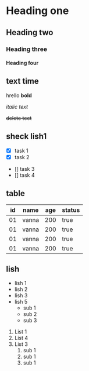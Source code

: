 # Heading one
## Heading two
### Heading three
#### Heading four

## text time
hrello **bold**

*italic text*

~~delete tect~~
## sheck lish1

- [X] task 1
- [X] task 2
- [] task 3
- [] task 4

## table
|id | name | age | status |
|---|------|-----|--------|
|01 |vanna |200  | true   |
|01 |vanna |200  | true   |
|01 |vanna |200  | true   |
|01 |vanna |200  | true   |

## lish
- lish  1 
- lish   2
- lish   3
- lish   5
    - sub 1
    - sub 2
    - sub 3

1. List 1
2. List 4
3. List 3
    1. sub 1
    3. sub 1
    3. sub 1